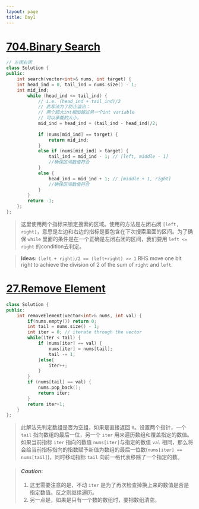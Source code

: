 ```yaml
---
layout: page
title: Day1
---
```


# [704.Binary Search](https://leetcode.com/problems/binary-search/)

```C++
// 左闭右闭
class Solution {
public:
    int search(vector<int>& nums, int target) {
    int head_ind = 0, tail_ind = nums.size() - 1;
    int mid_ind;
        while (head_ind <= tail_ind) {
            // i.e. (head_ind + tail_ind)/2
            // 此写法为了防止溢出：
            // 两个超大int相加超过另一个int variable
            // 可以承载的大小。
            mid_ind = head_ind + (tail_ind - head_ind)/2; 
            
            if (nums[mid_ind] == target) {
                return mid_ind;
            }
            else if (nums[mid_ind] > target) {
                tail_ind = mid_ind - 1; // [left, middle - 1]
                //确保区间数值符合
            }
            else {
                head_ind = mid_ind + 1; // [middle + 1, right]
                //确保区间数值符合
            }
        }
        return -1;
    };
};
```
> 这里使用两个指标来锁定搜索的区域。使用的方法是左闭右闭 `[left, right]`，意思是左边和右边的指标是要包含在下次搜索里面的区间。为了确保  `while` 里面的条件是在一个正确是左闭右闭的区间，我们要用 `left <= right` 的condition去判定。

> **Ideas:** `(left + right)/2 == (left+right) >> 1` RHS move one bit right to achieve the division of 2 of the sum of `right` and `left`.

# [27.Remove Element](https://leetcode.com/problems/remove-element/)

```C++
class Solution {
public:
    int removeElement(vector<int>& nums, int val) {
        if(nums.empty()) return 0;
        int tail = nums.size() - 1;
        int iter = 0; // iterate through the vector
        while(iter < tail) {
            if (nums[iter] == val) {
                nums[iter] = nums[tail];
                tail -= 1;
            }else{
                iter++;
            }
        }
        if (nums[tail] == val) {
            nums.pop_back();
            return iter;
        }
        return iter+1;
    }
};
```
> 此解法先判定数组是否为空组，如果是直接返回 `0`。设置两个指针，一个 `tail` 指向数组的最后一位，另一个 `iter` 用来遍历数组和覆盖指定的数值。如果当前指标 `iter` 指向的数值 `nums[iter]`与指定的数值 `val` 相同，那么将会给当前指标指向的指数赋予新值为数组的最后一位数(`nums[iter] == nums[tail]`)，同时移动指标 `tail` 向前一格代表移除了一个指定的数。

> #### *Caution*:
> 1. 这里需要注意的是，不动 `iter` 是为了再次检查掉换上来的数值是否是指定数值。反之则继续遍历。
> 2. 另一点是，如果是只有一个数的数组时，要把数组清空。